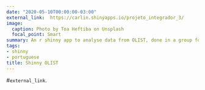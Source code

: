 ```yaml
---
date: "2020-05-10T00:00:00-03:00"
external_link:  https://carlin.shinyapps.io/projeto_integrador_3/
image:
  caption: Photo by Toa Heftiba on Unsplash
  focal_point: Smart
summary: An r shinny app to analyse data from OLIST, done in a group for Insper
tags:
- shinny
- portuguese
title: Shinny OLIST
---
```


#`external_link`.